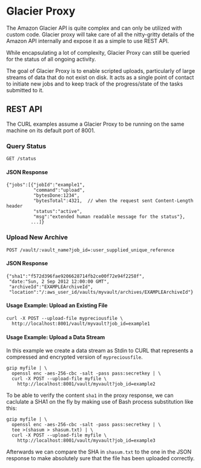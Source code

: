 # Glacier Proxy

The Amazon Glacier API is quite complex and can only be utilized with custom
code. Glacier proxy will take care of all the nitty-gritty details of the
Amazon API internally and expose it as a simple to use REST API.

While encapsulating a lot of complexity, Glacier Proxy can still be queried for
the status of all ongoing activity.

The goal of Glacier Proxy is to enable scripted uploads, particularly of large
streams of data that do not exist on disk. It acts as a single point of contact
to initiate new jobs and to keep track of the progress/state of the tasks
submitted to it.


## REST API

The CURL examples assume a Glacier Proxy to be running on the same machine on
its default port of 8001.


### Query Status

    GET /status

#### JSON Response

    {"jobs":[{"jobId":"example1",
              "command":"upload",
              "bytesDone:1234",
              "bytesTotal":4321,  // when the request sent Content-Length header
              "status":"active",
              "msg":"extended human readable message for the status"},
             ...]}


### Upload New Archive

    POST /vault/:vault_name?job_id=:user_supplied_unique_reference

#### JSON Response

    {"sha1":"f572d396fae9206628714fb2ce00f72e94f2258f",
     "date:"Sun, 2 Sep 2012 12:00:00 GMT",
     "archiveId":"EXAMPLEArchiveId",
     "location":"/:aws_user_id/vaults/myvault/archives/EXAMPLEArchiveId"}

#### Usage Example: Upload an Existing File

    curl -X POST --upload-file mypreciousfile \
      http://localhost:8001/vault/myvault?job_id=example1

#### Usage Example: Upload a Data Stream

In this example we create a data stream as Stdin to CURL that represents
a compressed and encrypted version of `mypreciousfile`.

    gzip myfile | \
      openssl enc -aes-256-cbc -salt -pass pass:secretkey | \
      curl -X POST --upload-file myfile \
        http://localhost:8001/vault/myvault?job_id=example2

To be able to verify the content `sha1` in the proxy response, we can caclulate
a SHA1 on the fly by making use of Bash process substitution like this:

    gzip myfile | \
      openssl enc -aes-256-cbc -salt -pass pass:secretkey | \
      tee >(shasum > shasum.txt) | \
      curl -X POST --upload-file myfile \
        http://localhost:8001/vault/myvault?job_id=example3

Afterwards we can compare the SHA in `shasum.txt` to the one in the JSON
response to make absolutely sure that the file has been uploaded correctly.
